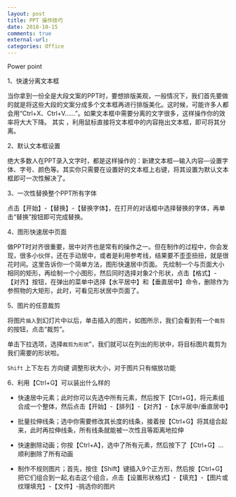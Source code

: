 ```yaml
---
layout: post
title: PPT 操作技巧 
date: 2018-10-15
comments: true
external-url:
categories: Office 
---
```


Power point

1、快速分离文本框

当你拿到一份全是大段文案的PPT时，要想排版美观，一般情况下，我们首先要做的就是将这些大段的文案分成多个文本框再进行排版美化。这时候，可能许多人都会用“Ctrl+X、Ctrl+V……”。如果文本框中需要分离的文字很多，这样操作你的效率将大大下降。
其实 ，利用鼠标直接将文本框中的内容拖出文本框，即可将其分离。

2、默认文本框设置

绝大多数人在PPT录入文字时，都是这样操作的：新建文本框—输入内容—设置字体、字号、颜色等。其实你只需要在设置好的文本框上右键，将其设置为默认文本框即可一次性解决了。

3、一次性替换整个PPT所有字体

点击【开始】-【替换】-【替换字体】，在打开的对话框中选择替换的字体，再单击“替换”按钮即可完成替换。

4、图形快速居中页面

做PPT时对齐很重要，居中对齐也是常有的操作之一。但在制作的过程中，你会发现，很多小伙伴，还在手动居中，或者是利用参考线，结果要不歪歪扭扭，就是很花时间。这里告诉你一个简单方法，图形快速居中页面。
先绘制一个与页面大小相同的矩形，再绘制一个小图形，然后同时选择对象2个形状，点击【格式】-【对齐】按钮，在弹出的菜单中选择【水平居中】和【垂直居中】命令，删除作为参照物的大矩形，此时，可看见形状居中页面了。

5、图片的任意裁剪

将图片`插入`到幻灯片中以后，单击插入的图片，如图所示，我们会看到有一个`裁剪`的按钮，点击“裁剪”。

单击下拉选项，选择`裁剪为形状`”，我们就可以在列出的形状中，将目标图片裁剪为我们需要的形状啦。

`Shift` 上下左右 方向键 调整形状大小，对于图片只有缩放功能


6、利用【Ctrl+G】可以装出什么样的

- 快速居中元素；此时你可以先选中所有元素，然后按下【Ctrl+G】，将元素组合成一个整体，然后点击【开始】-【排列】-【对齐】-【水平居中/垂直居中】

- 批量拉伸线条；选中你需要修改其长度的线条，接着按【Ctrl+G】将其组合起来，此时再拉伸线条，所有线条就能被一次性且等距离地拉伸

- 快速删除动画；你按【Ctrl+A】，选中了所有元素，然后按下了【Ctrl+G】…顺利删除了所有动画

- 制作不规则图片；首先，按住【Shift】键插入9个正方形，然后按【Ctrl+G】把它们组合到一起,右击这个组合，点击【设置形状格式】-【填充】-【图片或纹理填充】-【文件】-挑选你的图片

